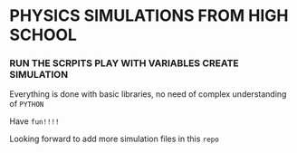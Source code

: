 # PHYSICS SIMULATIONS FROM HIGH SCHOOL
### RUN THE SCRPITS PLAY WITH VARIABLES CREATE SIMULATION
Everything is done with basic libraries, no need of complex understanding of `PYTHON`

Have `fun!!!!`

Looking forward to add more simulation files in this `repo`
